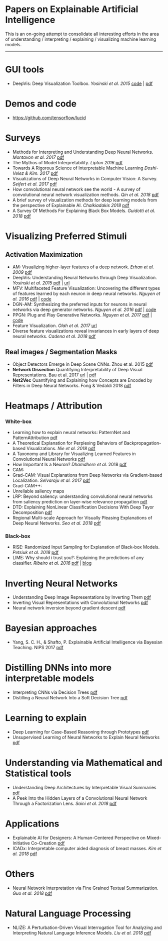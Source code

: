 # Papers on Explainable Artificial Intelligence

This is an on-going attempt to consolidate all interesting efforts in the area of understanding / interpreting / explaining / visualizing machine learning models.

---------------------------------------

# GUI tools
* DeepVis: Deep Visualization Toolbox. _Yosinski et al. 2015_ [code](https://github.com/yosinski/deep-visualization-toolbox) | [pdf](http://yosinski.com/deepvis)

# Demos and code
* https://github.com/tensorflow/lucid

# Surveys
* Methods for Interpreting and Understanding Deep Neural Networks. _Montavon et al. 2017_ [pdf](https://arxiv.org/pdf/1706.07979.pdf)
* The Mythos of Model Interpretability. _Lipton 2016_ [pdf](https://arxiv.org/abs/1606.03490)
* Towards A Rigorous Science of Interpretable Machine Learning _Doshi-Velez & Kim. 2017_ [pdf](https://arxiv.org/pdf/1702.08608.pdf)
* Visualizations of Deep Neural Networks in Computer Vision: A Survey. _Seifert et al. 2017_ [pdf](https://link.springer.com/chapter/10.1007/978-3-319-54024-5_6)
* How convolutional neural network see the world - A survey of convolutional neural network visualization methods. _Qin et al. 2018_ [pdf](https://arxiv.org/abs/1804.11191)
* A brief survey of visualization methods for deep learning models from the perspective of Explainable AI. _Chalkiadakis 2018_ [pdf](https://www.macs.hw.ac.uk/~ic14/IoannisChalkiadakis_RRR.pdf)
* A Survey Of Methods For Explaining Black Box Models. _Guidotti et al. 2018_ [pdf](https://arxiv.org/pdf/1802.01933.pdf)

# Visualizing Preferred Stimuli
## Activation Maximization
* AM: Visualizing higher-layer features of a deep network. _Erhan et al. 2009_ [pdf](https://www.researchgate.net/publication/265022827_Visualizing_Higher-Layer_Features_of_a_Deep_Network)
* DeepVis: Understanding Neural Networks through Deep Visualization. _Yosinski et al. 2015_ [pdf](http://yosinski.com/media/papers/Yosinski__2015__ICML_DL__Understanding_Neural_Networks_Through_Deep_Visualization__.pdf) | [url](http://yosinski.com/deepvis)
* MFV: Multifaceted Feature Visualization: Uncovering the different types of features learned by each neuron in deep neural networks. _Nguyen et al. 2016_ [pdf](http://www.evolvingai.org/files/mfv_icml_workshop_16.pdf) | [code](https://github.com/Evolving-AI-Lab/mfv)
* DGN-AM: Synthesizing the preferred inputs for neurons in neural networks via deep generator networks. _Nguyen et al. 2016_ [pdf](anhnguyen.me/project/synthesizing) | [code](https://github.com/Evolving-AI-Lab/synthesizing)
* PPGN: Plug and Play Generative Networks. _Nguyen et al. 2017_ [pdf](anhnguyen.me/project/ppgn/) | [code](https://github.com/Evolving-AI-Lab/ppgn)
* Feature Visualization. _Olah et al. 2017_ [url](https://distill.pub/2017/feature-visualization)
* Diverse feature visualizations reveal invariances in early layers of deep neural networks. _Cadena et al. 2018_ [pdf](https://arxiv.org/pdf/1807.10589.pdf)

## Real images / Segmentation Masks
* Object Detectors Emerge in Deep Scene CNNs. Zhou et al. 2015 [pdf](https://arxiv.org/abs/1412.6856)
* __Network Dissection__ Quantifying Interpretability of Deep Visual Representations. Bau et al. 2017 [url](http://netdissect.csail.mit.edu/) | [pdf](http://netdissect.csail.mit.edu/final-network-dissection.pdf)
* __Net2Vec__ Quantifying and Explaining how Concepts are Encoded by Filters in Deep Neural Networks. Fong & Vedaldi 2018 [pdf](https://arxiv.org/abs/1801.03454)

# Heatmaps / Attribution
### White-box
* Learning how to explain neural networks: PatternNet and PatternAttribution [pdf](https://arxiv.org/abs/1705.05598)
* A Theoretical Explanation for Perplexing Behaviors of Backpropagation-based Visualizations. _Nie et al. 2018_ [pdf](https://arxiv.org/abs/1805.07039)
* A Taxonomy and Library for Visualizing Learned Features in Convolutional Neural Networks [pdf](https://arxiv.org/pdf/1606.07757.pdf)
* How Important Is a Neuron? _Dhamdhere et al._ 2018 [pdf](https://arxiv.org/pdf/1805.12233.pdf)
* CAM:
* Grad-CAM: Visual Explanations from Deep Networks via Gradient-based Localization. _Selvaraju et al. 2017_ [pdf](https://arxiv.org/abs/1610.02391)
* Grad-CAM++:
* Unreliable saliency maps
* LRP: Beyond saliency: understanding convolutional neural networks from saliency prediction on layer-wise relevance propagation [pdf](https://arxiv.org/abs/1712.08268)
* DTD: Explaining NonLinear Classification Decisions With Deep Tayor Decomposition [pdf](https://arxiv.org/abs/1512.02479)
* Regional Multi-scale Approach for Visually Pleasing Explanations of Deep Neural Networks. _Seo et al. 2018_ [pdf](https://arxiv.org/pdf/1807.11720.pdf)

### Black-box
* RISE: Randomized Input Sampling for Explanation of Black-box Models. _Petsiuk et al. 2018_ [pdf](https://arxiv.org/pdf/1806.07421.pdf)
* LIME: Why should i trust you?: Explaining the predictions of any classifier. _Ribeiro et al. 2016_ [pdf](https://arxiv.org/pdf/1602.04938.pdf) | [blog](https://homes.cs.washington.edu/~marcotcr/blog/lime/)

# Inverting Neural Networks
* Understanding Deep Image Representations by Inverting Them [pdf](https://arxiv.org/abs/1412.0035)
* Inverting Visual Representations with Convolutional Networks [pdf](https://arxiv.org/abs/1506.02753)
* Neural network inversion beyond gradient descent [pdf](http://opt-ml.org/papers/OPT2017_paper_38.pdf)

# Bayesian approaches
* Yang, S. C. H., & Shafto, P. Explainable Artificial Intelligence via Bayesian Teaching. NIPS 2017 [pdf](http://shaftolab.com/assets/papers/yangShafto_NIPS_2017_machine_teaching.pdf)

# Distilling DNNs into more interpretable models
* Interpreting CNNs via Decision Trees [pdf](https://arxiv.org/abs/1802.00121)
* Distilling a Neural Network Into a Soft Decision Tree [pdf](https://arxiv.org/abs/1711.09784)

# Learning to explain
* Deep Learning for Case-Based Reasoning through Prototypes [pdf](https://arxiv.org/pdf/1710.04806.pdf)
* Unsupervised Learning of Neural Networks to Explain Neural Networks [pdf](https://arxiv.org/abs/1805.07468)

# Understanding via Mathematical and Statistical tools
* Understanding Deep Architectures by Interpretable Visual Summaries [pdf](https://arxiv.org/pdf/1801.09103.pdf)
* A Peek Into the Hidden Layers of a Convolutional Neural Network Through a Factorization Lens. _Saini et al. 2018_ [pdf](https://arxiv.org/abs/1806.02012)

# Applications
* Explainable AI for Designers: A Human-Centered Perspective on Mixed-Initiative Co-Creation [pdf](http://www.antoniosliapis.com/papers/explainable_ai_for_designers.pdf)
* ICADx: Interpretable computer aided diagnosis of breast masses. _Kim et al. 2018_ [pdf](https://arxiv.org/abs/1805.08960)

# Others
* Neural Network Interpretation via Fine Grained Textual Summarization. _Guo et al. 2018_ [pdf](https://arxiv.org/pdf/1805.08969.pdf)

# Natural Language Processing
* NLIZE: A Perturbation-Driven Visual Interrogation Tool for Analyzing and Interpreting Natural Language Inference Models. _Liu et al. 2018_ [pdf](http://www.sci.utah.edu/~shusenl/publications/paper_entailVis.pdf)
